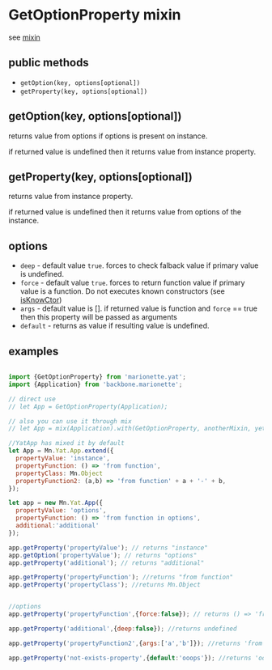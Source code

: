 # GetOptionProperty mixin
see [mixin](../helpers/mix.md)

## public methods
* `getOption(key, options[optional])`
* `getProperty(key, options[optional])`

## getOption(key, options[optional])
returns value from options if options is present on instance.

if returned value is undefined then it returns value from instance property.

## getProperty(key, options[optional])
returns value from instance property. 

if returned value is undefined then it returns value from options of the instance.

## options
* `deep` - default value `true`.
	forces to check falback value if primary value is undefined.
* `force` - default value `true`.
	forces to return function value if primary value is a function. Do not executes known constructors (see [isKnowCtor](../helpers/isKnownCtor.md))
* `args` - default value is [].
	if returned value is function and `force` == true then this property will be passed as arguments
* `default`	- returns as value if resulting value is undefined.

## examples

```js

import {GetOptionProperty} from 'marionette.yat';
import {Application} from 'backbone.marionette';

// direct use
// let App = GetOptionProperty(Application);

// also you can use it through mix
// let App = mix(Application).with(GetOptionProperty, anotherMixin, yetanothermixin, ...)

//YatApp has mixed it by default
let App = Mn.Yat.App.extend({
  propertyValue: 'instance',
  propertyFunction: () => 'from function',
  propertyClass: Mn.Object
  propertyFunction2: (a,b) => 'from function' + a + '-' + b,
});

let app = new Mn.Yat.App({
  propertyValue: 'options',
  propertyFunction: () => 'from function in options',
  additional:'additional'
});

app.getProperty('propertyValue'); // returns "instance"
app.getOption('propertyValue'); // returns "options"
app.getProperty('additional'); // returns "additional"

app.getProperty('propertyFunction'); //returns "from function"
app.getProperty('propertyClass'); //returns Mn.Object


//options
app.getProperty('propertyFunction',{force:false}); // returns () => 'from function'

app.getProperty('additional',{deep:false}); //returns undefined

app.getProperty('propertyFunction2',{args:['a','b']}); //returns 'from function a-b'

app.getProperty('not-exists-property',{default:'ooops'}); //returns 'ooops'

```
